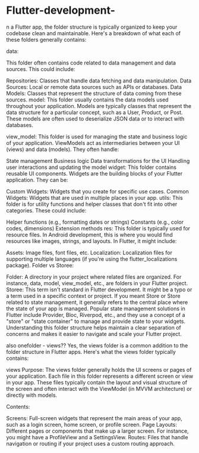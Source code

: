 # Flutter-development-

n a Flutter app, the folder structure is typically organized to keep your codebase clean and maintainable. Here's a breakdown of what each of these folders generally contains:

data:

This folder often contains code related to data management and data sources. This could include:

Repositories: Classes that handle data fetching and data manipulation.
Data Sources:
Local or remote data sources such as APIs or databases.
Data Models: Classes that represent the structure of data coming from these sources.
model: This folder usually contains the data models used throughout your application. Models are typically classes that represent the data structure for a particular concept, such as a User, Product, or Post. These models are often used to deserialize JSON data or to interact with databases.

view_model: 
This folder is used for managing the state and business logic of your application. ViewModels act as intermediaries between your UI (views) and data (models). They often handle:

State management
Business logic
Data transformations for the UI
Handling user interactions and updating the model
widget: This folder contains reusable UI components. Widgets are the building blocks of your Flutter application. They can be:

Custom Widgets: Widgets that you create for specific use cases.
Common Widgets: Widgets that are used in multiple places in your app.
utils: This folder is for utility functions and helper classes that don't fit into other categories. These could include:

Helper functions (e.g., formatting dates or strings)
Constants (e.g., color codes, dimensions)
Extension methods
res: This folder is typically used for resource files. In Android development, this is where you would find resources like images, strings, and layouts. In Flutter, it might include:

Assets: Image files, font files, etc.
Localization: Localization files for supporting multiple languages (if you're using the flutter_localizations package).
Folder vs Storee:

Folder: A directory in your project where related files are organized. For instance, data, model, view_model, etc., are folders in your Flutter project.
Storee: This term isn't standard in Flutter development. It might be a typo or a term used in a specific context or project. If you meant Store or Store related to state management, it generally refers to the central place where the state of your app is managed. Popular state management solutions in Flutter include Provider, Bloc, Riverpod, etc., and they use a concept of a "store" or "state container" to manage and provide state to your widgets.
Understanding this folder structure helps maintain a clear separation of concerns and makes it easier to navigate and scale your Flutter project.


also onefolder - views??
Yes, the views folder is a common addition to the folder structure in Flutter apps. Here's what the views folder typically contains:

views
Purpose: The views folder generally holds the UI screens or pages of your application. Each file in this folder represents a different screen or view in your app. These files typically contain the layout and visual structure of the screen and often interact with the ViewModel (in MVVM architecture) or directly with models.

Contents:

Screens: Full-screen widgets that represent the main areas of your app, such as a login screen, home screen, or profile screen.
Page Layouts: Different pages or components that make up a larger screen. For instance, you might have a ProfileView and a SettingsView.
Routes: Files that handle navigation or routing if your project uses a custom routing approach.
